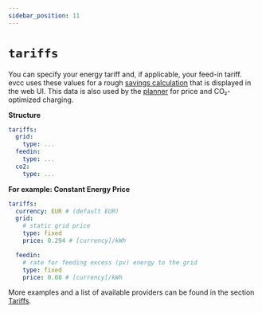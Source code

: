 ```yaml
---
sidebar_position: 11
---
```


# `tariffs`

You can specify your energy tariff and, if applicable, your feed-in tariff.
evcc uses these values for a rough [savings calculation](/docs/faq#statistical-data) that is displayed in the web UI.
This data is also used by the [planner](/docs/features/plans) for price and CO₂-optimized charging.

**Structure**

```yaml
tariffs:
  grid:
    type: ...
  feedin:
    type: ...
  co2:
    type: ...
```

**For example: Constant Energy Price**

```yaml
tariffs:
  currency: EUR # (default EUR)
  grid:
    # static grid price
    type: fixed
    price: 0.294 # [currency]/kWh

  feedin:
    # rate for feeding excess (pv) energy to the grid
    type: fixed
    price: 0.08 # [currency]/kWh
```

More examples and a list of available providers can be found in the section [Tariffs](/docs/tariffs).
